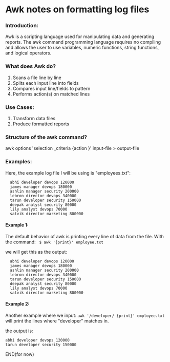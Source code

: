 # Awk notes on formatting log files


### Introduction:
Awk is a scripting language used for manipulating data and generating reports. The awk command programming language requires no compiling and allows the user to use variables, numeric functions, string functions, and logical operators. 


### What does Awk do?
  1. Scans a file line by line 
  2. Splits each input line into fields 
  3. Compares input line/fields to pattern 
  4. Performs action(s) on matched lines 

### Use Cases:
  1. Transform data files
  2. Produce formatted reports

### Structure of the awk command?
awk options 'selection _criteria {action }' input-file > output-file

### Examples:
Here, the example log file I will be using is "employees.txt":
```
  abhi developer devops 120000
  james manager devops 180000
  ashlin manager security 200000
  lebron director devops 340000
  tarun developer security 150000
  deepak analyst security 80000
  lily analyst devops 70000
  satvik director marketing 800000
```
#### Example 1:
The default behavior of awk is printing every line of data from the file.
With the command:
 ` $ awk '{print}' employee.txt`

we will get this as the output:
```
  abhi developer devops 120000
  james manager devops 180000
  ashlin manager security 200000
  lebron director devops 340000
  tarun developer security 150000
  deepak analyst security 80000
  lily analyst devops 70000
  satvik director marketing 800000
 ```

#### Example 2:
Another example where we input:
 ` awk '/developer/ {print}' employee.txt `
will print the lines where "developer" matches in.

the output is:
  ```
  abhi developer devops 120000
  tarun developer security 150000
```


END(for now)

